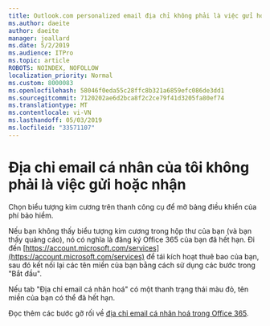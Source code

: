 ```yaml
---
title: Outlook.com personalized email địa chỉ không phải là việc gửi hoặc nhận
ms.author: daeite
author: daeite
manager: joallard
ms.date: 5/2/2019
ms.audience: ITPro
ms.topic: article
ROBOTS: NOINDEX, NOFOLLOW
localization_priority: Normal
ms.custom: 8000083
ms.openlocfilehash: 58046f0eda55c28ffc8b321a6859efc086de3dd1
ms.sourcegitcommit: 7120202ae6d2bca8f2c2ce79f41d3205fa80ef74
ms.translationtype: MT
ms.contentlocale: vi-VN
ms.lasthandoff: 05/03/2019
ms.locfileid: "33571107"
---
```

# <a name="my-personalized-email-address-isnt-sending-or-receiving"></a>Địa chỉ email cá nhân của tôi không phải là việc gửi hoặc nhận

Chọn biểu tượng kim cương trên thanh công cụ để mở bảng điều khiển của phí bảo hiểm.

Nếu bạn không thấy biểu tượng kim cương trong hộp thư của bạn (và bạn thấy quảng cáo), nó có nghĩa là đăng ký Office 365 của bạn đã hết hạn. Đi đến [https://account.microsoft.com/services](https://account.microsoft.com/services) để tái kích hoạt thuê bao của bạn, sau đó kết nối lại các tên miền của bạn bằng cách sử dụng các bước trong "Bắt đầu".

Nếu tab "Địa chỉ email cá nhân hoá" có một thanh trạng thái màu đỏ, tên miền của bạn có thể đã hết hạn.

Đọc thêm các bước gỡ rối về [địa chỉ email cá nhân hoá trong Office 365](https://support.office.com/article/75416a58-b225-4c02-8c07-8979403b427b).